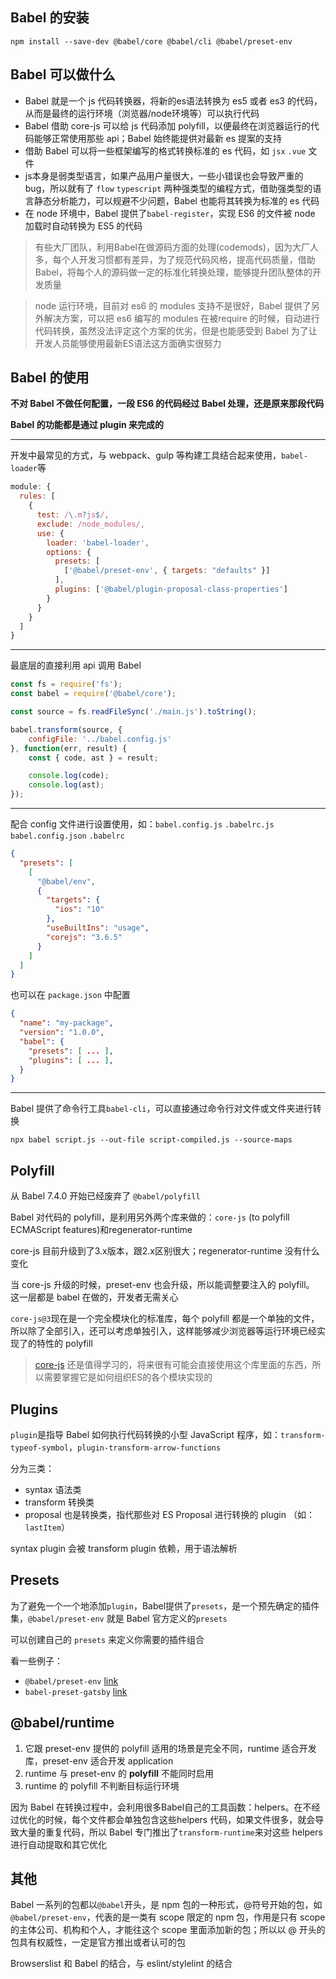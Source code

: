 ## Babel 的安装

```shell
npm install --save-dev @babel/core @babel/cli @babel/preset-env
```

## Babel 可以做什么

- Babel 就是一个 js 代码转换器，将新的es语法转换为 es5 或者 es3 的代码，从而是最终的运行环境（浏览器/node环境等）可以执行代码
- Babel 借助 core-js 可以给 js 代码添加 polyfill，以便最终在浏览器运行的代码能够正常使用那些 api；Babel 始终能提供对最新 es 提案的支持
- 借助 Babel 可以将一些框架编写的格式转换标准的 es 代码，如 `jsx` `.vue` 文件
- js本身是弱类型语言，如果产品用户量很大，一些小错误也会导致严重的 bug，所以就有了 `flow` `typescript` 两种强类型的编程方式，借助强类型的语言静态分析能力，可以规避不少问题，Babel 也能将其转换为标准的 es 代码
- 在 node 环境中，Babel 提供了`babel-register`，实现 ES6 的文件被 node 加载时自动转换为 ES5 的代码



> 有些大厂团队，利用Babel在做源码方面的处理(codemods)，因为大厂人多，每个人开发习惯都有差异，为了规范代码风格，提高代码质量，借助Babel，将每个人的源码做一定的标准化转换处理，能够提升团队整体的开发质量



> node 运行环境，目前对 es6 的 modules 支持不是很好，Babel 提供了另外解决方案，可以把 es6 编写的 modules 在被require 的时候，自动进行代码转换，虽然没法评定这个方案的优劣，但是也能感受到 Babel 为了让开发人员能够使用最新ES语法这方面确实很努力



## Babel 的使用

**不对 Babel 不做任何配置，一段 ES6 的代码经过 Babel 处理，还是原来那段代码**

**Babel 的功能都是通过 plugin 来完成的**



------

开发中最常见的方式，与 webpack、gulp 等构建工具结合起来使用，`babel-loader`等

```js
module: {
  rules: [
    {
      test: /\.m?js$/,
      exclude: /node_modules/,
      use: {
        loader: 'babel-loader',
        options: {
          presets: [
            ['@babel/preset-env', { targets: "defaults" }]
          ],
          plugins: ['@babel/plugin-proposal-class-properties']
        }
      }
    }
  ]
}
```



------

最底层的直接利用 api 调用 Babel

```js
const fs = require('fs');
const babel = require('@babel/core');

const source = fs.readFileSync('./main.js').toString();

babel.transform(source, {
    configFile: '../babel.config.js'
}, function(err, result) {
    const { code, ast } = result;

    console.log(code);
    console.log(ast);
});
```



------

配合 config 文件进行设置使用，如：`babel.config.js` `.babelrc.js` `babel.config.json` `.babelrc`

```json
{
  "presets": [
    [
      "@babel/env",
      {
        "targets": {
          "ios": "10"
        },
        "useBuiltIns": "usage",
        "corejs": "3.6.5"
      }
    ]
  ]
}
```

也可以在 `package.json` 中配置

```json
{
  "name": "my-package",
  "version": "1.0.0",
  "babel": {
    "presets": [ ... ],
    "plugins": [ ... ],
  }
}
```

------

Babel 提供了命令行工具`babel-cli`，可以直接通过命令行对文件或文件夹进行转换

```shell
npx babel script.js --out-file script-compiled.js --source-maps
```



## Polyfill

从 Babel 7.4.0 开始已经废弃了 `@babel/polyfill`

Babel 对代码的 polyfill，是利用另外两个库来做的：`core-js` (to polyfill ECMAScript features)和regenerator-runtime

core-js 目前升级到了3.x版本，跟2.x区别很大；regenerator-runtime 没有什么变化

当 core-js 升级的时候，preset-env 也会升级，所以能调整要注入的 polyfill。 这一层都是 babel 在做的，开发者无需关心

`core-js@3`现在是一个完全模块化的标准库，每个 polyfill 都是一个单独的文件，所以除了全部引入，还可以考虑单独引入，这样能够减少浏览器等运行环境已经实现了的特性的 polyfill

> [core-js](https://github.com/zloirock/core-js) 还是值得学习的，将来很有可能会直接使用这个库里面的东西，所以需要掌握它是如何组织ES的各个模块实现的



## Plugins

`plugin`是指导 Babel 如何执行代码转换的小型 JavaScript 程序，如：`transform-typeof-symbol`，`plugin-transform-arrow-functions`

分为三类：

- syntax 语法类
- transform 转换类
- proposal 也是转换类，指代那些对 ES Proposal 进行转换的 plugin （如：`lastItem`）

syntax plugin 会被 transform plugin 依赖，用于语法解析



## Presets

为了避免一个一个地添加`plugin`，Babel提供了`presets`，是一个预先确定的插件集，`@babel/preset-env` 就是 Babel 官方定义的`presets`

可以创建自己的 `presets` 来定义你需要的插件组合

看一些例子：

- `@babel/preset-env` [link](https://github.com/babel/babel/tree/main/packages/babel-preset-env)
- `babel-preset-gatsby` [link](https://github.com/gatsbyjs/gatsby/tree/master/packages/babel-preset-gatsby)



## @babel/runtime

1. 它跟 preset-env 提供的 polyfill 适用的场景是完全不同，runtime 适合开发库，preset-env 适合开发 application 
2. runtime 与 preset-env 的 **polyfill** 不能同时启用
3. runtime 的 polyfill 不判断目标运行环境

因为 Babel 在转换过程中，会利用很多Babel自己的工具函数：helpers。在不经过优化的时候，每个文件都会单独包含这些helpers 代码，如果文件很多，就会导致大量的重复代码，所以 Babel 专门推出了`transform-runtime`来对这些 helpers 进行自动提取和其它优化



## 其他

Babel 一系列的包都以`@babel`开头，是 npm 包的一种形式，@符号开始的包，如`@babel/preset-env`，代表的是一类有 scope 限定的 npm 包，作用是只有 scope 的主体公司、机构和个人，才能往这个 scope 里面添加新的包；所以以 @ 开头的包具有权威性，一定是官方推出或者认可的包

Browserslist 和 Babel 的结合，与 eslint/stylelint 的结合

